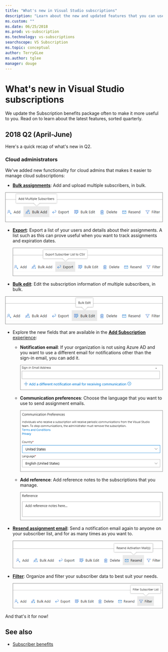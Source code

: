 ```yaml
---
title: "What's new in Visual Studio subscriptions"
description: "Learn about the new and updated features that you can use to manage Visual Studio subscriptions."
ms.custom: ""
ms.date: 06/25/2018
ms.prod: vs-subscription
ms.technology: vs-subscriptions
searchscope: VS Subscription
ms.topic: conceptual
author: TerryGLee
ms.author: tglee
manager: douge
---
```

# What&#39;s new in Visual Studio subscriptions

We update the Subscription benefits package often to make it more useful to you. Read on to learn about the latest features, sorted quarterly.

## 2018 Q2 (April-June)

Here's a quick recap of what's new in Q2.

### Cloud administrators

We've added new functionality for cloud admins that makes it easier to manage cloud subscriptions:

* [**Bulk assignments**](/visualstudio/subscriptions/assign-license#bulk-assignments): Add and upload multiple subscribers, in bulk.

 ![Add multiple users by using the Bulk Add button](media\bulk-add-multiple-subscribers.png)

* [**Export**](/visualstudio/subscriptions/exporting-subscriptions): Export a list of your users and details about their assignments. A list such as this can prove useful when you want to track assignments and expiration dates.

   ![Export a subscriber list to Excel by using the Export button](media\export-subscriber-list-to-csv.png)


* [**Bulk edit**](/visualstudio/subscriptions/edit-license#editing-multiple-subscribers-by-using-bulk-edit): Edit the subscription information of multiple subscribers, in bulk.

 ![Edit multiple users by using the Bulk Edit button](media\bulk-edit-multiple-subscribers.png)

* Explore the new fields that are available in the [**Add Subscription** experience](assign-license.md):

  * **Notification email**: If your organization is not using Azure AD and you want to use a different email for notifications other than the sign-in email, you can add it.

    ![Add a new notification email address](media\add-new-subscriber-notification-email.png)

  * **Communication preferences**: Choose the language that you want to use to send assignment emails.

    ![Change the language to use when notification emails are sent](media\change-subscriber-communication-preference.png)

  * **Add reference**: Add reference notes to the subscriptions that you manage.

    ![Add your own reference notes to each subscription](media\add-subscriber-reference-notes.png)

* [**Resend assignment email**](resend-assignment-email.md): Send a notification email again to anyone on your subscriber list, and for as many times as you want to.

  ![Resend the activation email to any user or multiple users whenever you want to](media\resend-subscriber-activation-emails.png)

* [**Filter**](search-license.md): Organize and filter your subscriber data to best suit your needs.

  ![Filter the subscriber data, as based on available fields](media\filter-subscriber-data.png)

And that's it for now!

## See also

* [Subscriber benefits](subscriber-benefits.md)
